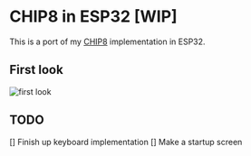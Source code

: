 CHIP8 in ESP32 [WIP]
====================
This is a port of my [CHIP8](https://github.com/Panky-codes/CHIP8) implementation in ESP32.

## First look
![first look](docs/first_look.jpg)<br />

## TODO
[] Finish up keyboard implementation
[] Make a startup screen
